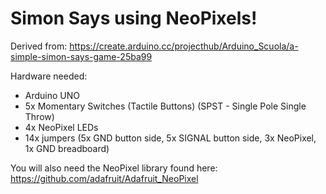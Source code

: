 # Simon Says using NeoPixels!

Derived from: https://create.arduino.cc/projecthub/Arduino_Scuola/a-simple-simon-says-game-25ba99

Hardware needed:
* Arduino UNO
* 5x Momentary Switches (Tactile Buttons) (SPST - Single Pole Single Throw)
* 4x NeoPixel LEDs
* 14x jumpers (5x GND button side, 5x SIGNAL button side, 3x NeoPixel, 1x GND breadboard)

You will also need the NeoPixel library found here: https://github.com/adafruit/Adafruit_NeoPixel